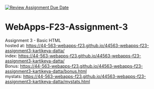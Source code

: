 [![Review Assignment Due Date](https://classroom.github.com/assets/deadline-readme-button-24ddc0f5d75046c5622901739e7c5dd533143b0c8e959d652212380cedb1ea36.svg)](https://classroom.github.com/a/q2-Q7VCy)
# WebApps-F23-Assignment-3
Assignment 3 - Basic HTML
<br>
hosted at: https://44-563-webapps-f23.github.io/44563-webapps-f23-assignment3-kartikeya-datta/
<br>
index: https://44-563-webapps-f23.github.io/44563-webapps-f23-assignment3-kartikeya-datta/
<br>
Bonus: https://44-563-webapps-f23.github.io/44563-webapps-f23-assignment3-kartikeya-datta/bonus.html
<br>
mystats: https://44-563-webapps-f23.github.io/44563-webapps-f23-assignment3-kartikeya-datta/mystats.html

